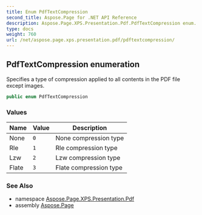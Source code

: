 ```yaml
---
title: Enum PdfTextCompression
second_title: Aspose.Page for .NET API Reference
description: Aspose.Page.XPS.Presentation.Pdf.PdfTextCompression enum. Specifies a type of compression applied to all contents in the PDF file except images
type: docs
weight: 760
url: /net/aspose.page.xps.presentation.pdf/pdftextcompression/
---
```

## PdfTextCompression enumeration

Specifies a type of compression applied to all contents in the PDF file except images.

```csharp
public enum PdfTextCompression
```

### Values

| Name | Value | Description |
| --- | --- | --- |
| None | `0` | None compression type |
| Rle | `1` | Rle compression type |
| Lzw | `2` | Lzw compression type |
| Flate | `3` | Flate compression type |

### See Also

* namespace [Aspose.Page.XPS.Presentation.Pdf](../../aspose.page.xps.presentation.pdf/)
* assembly [Aspose.Page](../../)


